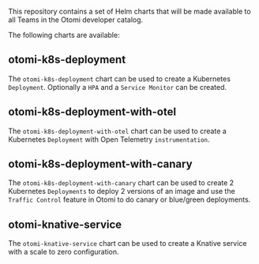 This repository contains a set of Helm charts that will be made available to all Teams in the Otomi developer catalog.

The following charts are available:

## otomi-k8s-deployment

The `otomi-k8s-deployment` chart can be used to create a Kubernetes `Deployment`. Optionally a `HPA` and a `Service Monitor` can be created.

## otomi-k8s-deployment-with-otel

The `otomi-k8s-deployment-with-otel` chart can be used to create a Kubernetes `Deployment` with Open Telemetry `instrumentation`.

## otomi-k8s-deployment-with-canary

The `otomi-k8s-deployment-with-canary` chart can be used to create 2 Kubernetes `Deployments` to deploy 2 versions of an image and use the `Traffic Control` feature in Otomi to do canary or blue/green deployments.

## otomi-knative-service

The `otomi-knative-service` chart can be used to create a Knative service with a scale to zero configuration.
